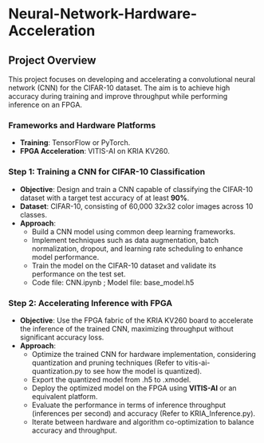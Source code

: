 # Neural-Network-Hardware-Acceleration

## Project Overview
This project focuses on developing and accelerating a convolutional neural network (CNN) for the CIFAR-10 dataset. The aim is to achieve high accuracy during training and improve throughput while performing inference on an FPGA.

### Frameworks and Hardware Platforms
- **Training**: TensorFlow or PyTorch.
- **FPGA Acceleration**: VITIS-AI on KRIA KV260.

### Step 1: Training a CNN for CIFAR-10 Classification
- **Objective**: Design and train a CNN capable of classifying the CIFAR-10 dataset with a target test accuracy of at least **90%**.
- **Dataset**: CIFAR-10, consisting of 60,000 32x32 color images across 10 classes.
- **Approach**:
  - Build a CNN model using common deep learning frameworks.
  - Implement techniques such as data augmentation, batch normalization, dropout, and learning rate scheduling to enhance model performance.
  - Train the model on the CIFAR-10 dataset and validate its performance on the test set.
  - Code file: CNN.ipynb ; Model file: base_model.h5

### Step 2: Accelerating Inference with FPGA
- **Objective**: Use the FPGA fabric of the KRIA KV260 board to accelerate the inference of the trained CNN, maximizing throughput without significant accuracy loss.
- **Approach**:
  - Optimize the trained CNN for hardware implementation, considering quantization and pruning techniques (Refer to vitis-ai-quantization.py to see how the model is quantized).
  - Export the quantized model from .h5 to .xmodel.
  - Deploy the optimized model on the FPGA using **VITIS-AI** or an equivalent platform.
  - Evaluate the performance in terms of inference throughput (inferences per second) and accuracy (Refer to KRIA_Inference.py).
  - Iterate between hardware and algorithm co-optimization to balance accuracy and throughput.




